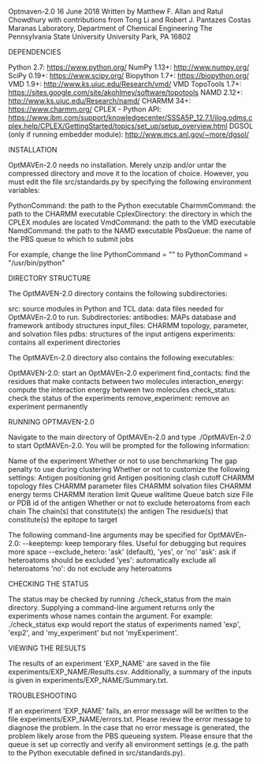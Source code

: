 Optmaven-2.0
16 June 2018
Written by Matthew F. Allan and Ratul Chowdhury with contributions from Tong Li and Robert J. Pantazes
Costas Maranas Laboratory, Department of Chemical Engineering
The Pennsylvania State University
University Park, PA 16802


DEPENDENCIES

Python 2.7: https://www.python.org/
NumPy 1.13+: http://www.numpy.org/
SciPy 0.19+: https://www.scipy.org/
Biopython 1.7+: https://biopython.org/
VMD 1.9+: http://www.ks.uiuc.edu/Research/vmd/
VMD TopoTools 1.7+: https://sites.google.com/site/akohlmey/software/topotools
NAMD 2.12+: http://www.ks.uiuc.edu/Research/namd/
CHARMM 34+: https://www.charmm.org/
CPLEX - Python API: https://www.ibm.com/support/knowledgecenter/SSSA5P_12.7.1/ilog.odms.cplex.help/CPLEX/GettingStarted/topics/set_up/setup_overview.html
DGSOL (only if running embedder module): http://www.mcs.anl.gov/~more/dgsol/


INSTALLATION

OptMAVEn-2.0 needs no installation. Merely unzip and/or untar the compressed
directory and move it to the location of choice. However, you must edit the
file src/standards.py by specifying the following environment variables:

PythonCommand: the path to the Python executable
CharmmCommand: the path to the CHARMM executable
CplexDirectory: the directory in which the CPLEX modules are located
VmdCommand: the path to the VMD executable
NamdCommand: the path to the NAMD executable
PbsQueue: the name of the PBS queue to which to submit jobs

For example, change the line
PythonCommand = ""
to
PythonCommand = "/usr/bin/python"


DIRECTORY STRUCTURE

The OptMAVEN-2.0 directory contains the following subdirectories:

src: source modules in Python and TCL
data: data files needed for OptMAVEn-2.0 to run. Subdirectories:
    antibodies: MAPs database and framework antibody structures
    input_files: CHARMM topology, parameter, and solvation files
    pdbs: structures of the input antigens
experiments: contains all experiment directories

The OptMAVEn-2.0 directory also contains the following executables:

OptMAVEN-2.0: start an OptMAVEn-2.0 experiment
find_contacts: find the residues that make contacts between two molecules
interaction_energy: compute the interaction energy between two molecules
check_status: check the status of the experiments
remove_experiment: remove an experiment permanently


RUNNING OPTMAVEN-2.0

Navigate to the main directory of OptMAVEn-2.0 and type ./OptMAVEn-2.0 to start
OptMAVEn-2.0. You will be prompted for the following information:

Name of the experiment
Whether or not to use benchmarking
The gap penalty to use during clustering
Whether or not to customize the following settings:
    Antigen positioning grid
    Antigen positioning clash cutoff
    CHARMM topology files
    CHARMM parameter files
    CHARMM solvation files
    CHARMM energy terms
    CHARMM iteration limit
    Queue walltime
    Queue batch size
File or PDB id of the antigen
Whether or not to exclude heteroatoms from each chain
The chain(s) that constitute(s) the antigen
The residue(s) that constitute(s) the epitope to target

The following command-line arguments may be specified for OptMAVEn-2.0:
--keeptemp: keep temporary files. Useful for debugging but requires more space
--exclude_hetero: 'ask' (default), 'yes', or 'no'
    'ask': ask if heteroatoms should be excluded
    'yes': automatically exclude all heteroatoms
    'no': do not exclude any heteroatoms


CHECKING THE STATUS

The status may be checked by running ./check_status from the main directory.
Supplying a command-line argument returns only the experiments whose names
contain the argument. For example:
./check_status exp
would report the status of experiments named 'exp', 'exp2', and 'my_experiment'
but not 'myExperiment'.


VIEWING THE RESULTS

The results of an experiment 'EXP_NAME' are saved in the file
experiments/EXP_NAME/Results.csv. Additionally, a summary of the inputs is given
in experiments/EXP_NAME/Summary.txt.


TROUBLESHOOTING

If an experiment 'EXP_NAME' fails, an error message will be written to the file
experiments/EXP_NAME/errors.txt. Please review the error message to diagnose
the problem. In the case that no error message is generated, the problem likely
arose from the PBS queueing system. Please ensure that the queue is set up
correctly and verify all environment settings (e.g. the path to the Python
executable defined in src/standards.py).
